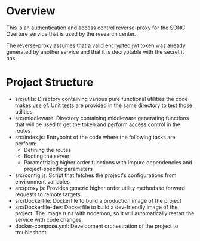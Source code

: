 # Overview

This is an authentication and access control reverse-proxy for the SONG Overture service that is used by the research center.

The reverse-proxy assumes that a valid encrypted jwt token was already generated by another service and that it is decryptable with the secret it has.

# Project Structure

- src/utils: Directory containing various pure functional utilities the code makes use of. Unit tests are provided in the same directory to test those utilities.
- src/middleware: Directory containing middleware generating functions that will be used to get the token and perform access control in the routes
- src/index.js: Entrypoint of the code where the following tasks are perform:
  - Defining the routes
  - Booting the server
  - Parametrizing higher order functions with impure dependencies and project-specific parameters
- src/config.js: Script that fetches the project's configurations from        environment variables
- src/proxy.js: Provides generic higher order utility methods to forward requests to remote targets.
- src/Dockerfile: Dockerfile to build a production image of the project
- src/Dockerfile-dev: Dockerfile to build a dev-friendly image of the project. The image runs with nodemon, so it will automatically restart the service with code changes.
- docker-compose.yml: Development orchestration of the project to troubleshoot